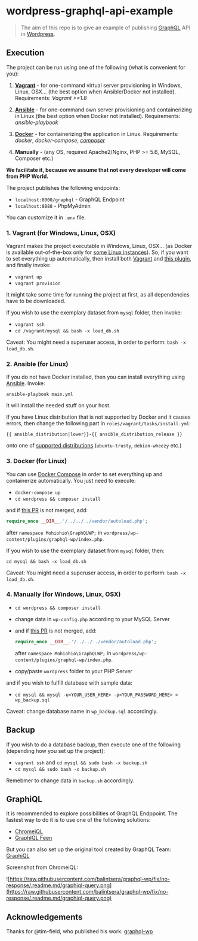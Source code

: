 # wordpress-graphql-api-example

>The aim of this repo is to give an example of publishing [GraphQL](http://graphql.org/) API in [Wordpress](https://wordpress.org/download/).

## Execution

The project can be run using one of the following (what is convenient for you):
 1. **[Vagrant](https://www.vagrantup.com/)** - for one-command virtual server provisioning in Windows, Linux, OSX... (the best option when Ansible/Docker not installed). Requirements: *Vagrant >=1.8*
 
 2. **[Ansible](https://www.ansible.com/)** - for one-command own server provisioning and containerizing in Linux (the best option when Docker not installed). Requirements: *ansible-playbook*
 
 3. **[Docker](https://www.docker.com/)** - for containerizing the application in Linux. Requirements: *docker*, *docker-compose*, *[composer](https://getcomposer.org/)*
 
 4. **Manually** - (any OS, required Apache2/Nginx, PHP >= 5.6, MySQL, Composer etc.)

**We facilitate it, because we assume that not every developer will come from PHP World.**

The project publishes the following endpoints:
 - `localhost:8000/graphql` - GraphQL Endpoint
 - `localhost:8888` - PhpMyAdmin

You can customize it in `.env` file.

### 1. Vagrant (for Windows, Linux, OSX)

Vagrant makes the project executable in Windows, Linux, OSX... (as Docker is available out-of-the-box only for [some Linux instances](https://docs.docker.com/engine/installation/linux/)). So, if you want to set everything up automatically, then install both [Vagrant](https://www.vagrantup.com/) and [this plugin](https://github.com/gosuri/vagrant-env), and finally invoke:

 - `vagrant up`
 - `vagrant provision`

It might take some time for running the project at first, as all dependencies have to be downloaded.

If you wish to use the exemplary dataset from `mysql` folder, then invoke:
 - `vagrant ssh`
 - `cd /vagrant/mysql && bash -x load_db.sh`

Caveat: You might need a superuser access, in order to perform: `bash -x load_db.sh`.

### 2. Ansible (for Linux)

If you do not have Docker installed, then you can install everything using [Ansible](https://www.ansible.com/). Invoke:

`ansible-playbook main.yml`

It will install the needed stuff on your host.

If you have Linux distribution that is not supported by Docker and it causes errors, then change the following part in `roles/vagrant/tasks/install.yml`:

`{{ ansible_distribution|lower}}-{{ ansible_distribution_release }}`

onto one of [supported distributions](https://docs.docker.com/engine/installation/linux/) (`ubuntu-trusty`, `debian-wheezy` etc.)

### 3. Docker (for Linux)

You can use [Docker Compose](https://docs.docker.com/compose/) in order to set everything up and containerize automatically. You just need to execute:

 - `docker-compose up`
 - `cd wordpress && composer install`

and if [this PR](https://github.com/tim-field/graphql-wp/pull/9) is not merged, add:
 ```php
 require_once __DIR__.'/../../../vendor/autoload.php';
 ```
after `namespace Mohiohio\GraphQLWP;` in `wordpress/wp-content/plugins/graphql-wp/index.php`.

If you wish to use the exemplary dataset from `mysql` folder, then:

`cd mysql && bash -x load_db.sh`

Caveat: You might need a superuser access, in order to perform: `bash -x load_db.sh`.

### 4. Manually (for Windows, Linux, OSX)

 - `cd wordpress && composer install`
 - change data in `wp-config.php` according to your MySQL Server
 - and if [this PR](https://github.com/tim-field/graphql-wp/pull/9) is not merged, add:
 
    ```php
    require_once __DIR__.'/../../../vendor/autoload.php';
    ```
    
   after `namespace Mohiohio\GraphQLWP;` in `wordpress/wp-content/plugins/graphql-wp/index.php`.
 - copy/paste `wordpress` folder to your PHP Server

 and if you wish to fulfill database with sample data:

 - `cd mysql && mysql -u<YOUR_USER_HERE> -p<YOUR_PASSWORD_HERE> < wp_backup.sql`

 Caveat: change database name in `wp_backup.sql` accordingly.

## Backup

If you wish to do a database backup, then execute one of the following (depending how you set up the project):
 - `vagrant ssh` and `cd mysql && sudo bash -x backup.sh`
 - `cd mysql && sudo bash -x backup.sh`

Remebmer to change data in `backup.sh` accordingly.

## GraphiQL

It is recommended to explore possibilities of GraphQL Endppoint. The fastest way to do it is to use one of the following solutions:
 - [ChromeiQL](https://chrome.google.com/webstore/detail/chromeiql/fkkiamalmpiidkljmicmjfbieiclmeij)
 - [GraphIQL Feen](https://chrome.google.com/webstore/detail/graphiql-feen/mcbfdonlkfpbfdpimkjilhdneikhfklp)

But you can also set up the original tool created by GraphQL Team: [GraphiQL](https://github.com/graphql/graphiql)

Screenshot from ChromeiQL:

![https://raw.githubusercontent.com/balintsera/graphql-wp/fix/no-response/.readme.md/graphiql-query.png](https://raw.githubusercontent.com/balintsera/graphql-wp/fix/no-response/.readme.md/graphiql-query.png)

## Acknowledgements
Thanks for @tim-field, who published his work: [graphql-wp](https://github.com/tim-field/graphql-wp)
